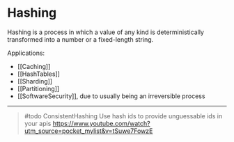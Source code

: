 # Hashing

Hashing is a process in which a value of any kind is deterministically transformed into a number or a fixed-length string.

Applications:

* [[Caching]]
* [[HashTables]]
* [[Sharding]]
* [[Partitioning]]
* [[SoftwareSecurity]], due to usually being an irreversible process

___

>#todo
> ConsistentHashing
> Use hash ids to provide unguessable ids in your apis
> <https://www.youtube.com/watch?utm_source=pocket_mylist&v=tSuwe7FowzE>
